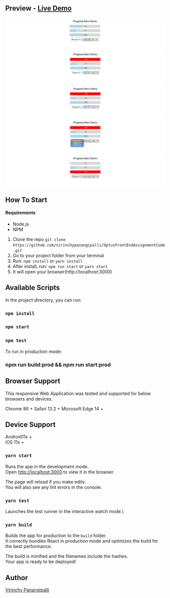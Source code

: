 ## Preview - [Live Demo](https://virinchypanangipalli.github.io/OptusFrontEndAssignment/) 

![Screenshots](docs/1.png?raw=true '1')
![Screenshots](docs/2.png?raw=true '2')
![Screenshots](docs/3.png?raw=true '3')
![Screenshots](docs/4.png?raw=true '4')
![Screenshots](docs/5.png?raw=true '5')

## How To Start
#### Requirements

- Node.js
- NPM

1.  Clone the repo `git clone https://github.com/virinchypanangipalli/OptusFrontEndAssignmentCode.git`
2.  Go to your project folder from your terminal
3.  Run: `npm install` or `yarn install`
4.  After install, run: `npm run start` or `yarn start`
5.  It will open your browser(http://localhost:3000)

## Available Scripts

In the project directory, you can run:
### `npm install`

### `npm start`

### `npm test`

To run in production mode:

### npm run build:prod && npm run start:prod

## Browser Support
This responsive Web Application was tested and supported for below browsers and devices.

Chrome 86 +
Safari 13.2 + 
Microsoft Edge 14 +

## Device Support
Android11x +  
iOS 11x +

### `yarn start`

Runs the app in the development mode.\
Open [http://localhost:3000](http://localhost:3000) to view it in the browser.

The page will reload if you make edits.\
You will also see any lint errors in the console.

### `yarn test`

Launches the test runner in the interactive watch mode.\

### `yarn build`

Builds the app for production to the `build` folder.\
It correctly bundles React in production mode and optimizes the build for the best performance.

The build is minified and the filenames include the hashes.\
Your app is ready to be deployed!

## Author
[Virinchy Panangipalli](https://www.linkedin.com/in/virinchy/)


